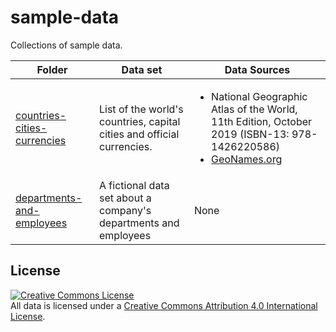 # sample-data
Collections of sample data.

| Folder            | Data set        | Data Sources              |
| ----------------- | --------------- | ------------------------- |
| [countries-cities-currencies](./countries-cities-currencies) | List of the world's countries, capital cities and official currencies. | <ul><li>National Geographic Atlas of the World, 11th Edition, October 2019 (ISBN-13: 978-1426220586)</li><li>[GeoNames.org](https://www.geonames.org/)</li></ul> |
| [departments-and-employees](./departments-and-employees) | A fictional data set about a company's departments and employees | None |

## License
<a rel="license" href="http://creativecommons.org/licenses/by/4.0/"><img alt="Creative Commons License" style="border-width:0" src="https://i.creativecommons.org/l/by/4.0/88x31.png" /></a><br />All data is licensed under a <a rel="license" href="http://creativecommons.org/licenses/by/4.0/">Creative Commons Attribution 4.0 International License</a>.
